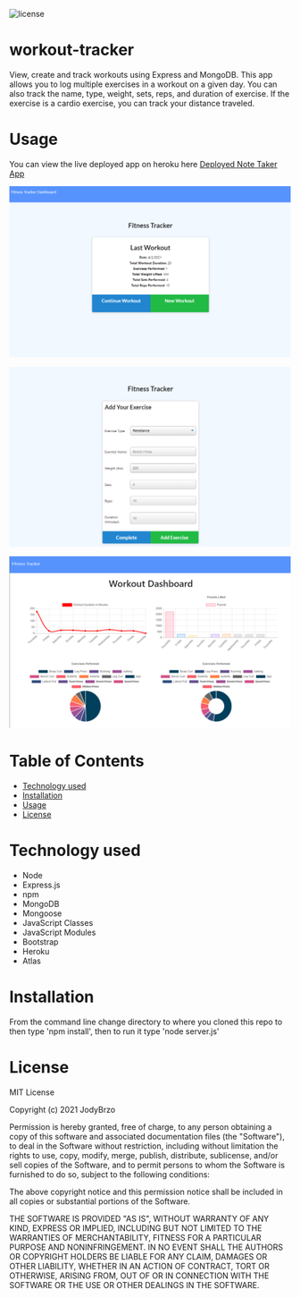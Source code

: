 ![license](https://img.shields.io/static/v1?label=license&message=MIT&color=brightgreen)

# workout-tracker
 View, create and track workouts using Express and MongoDB.  This app allows you to log multiple exercises in a workout on a given day. You can also track the name, type, weight, sets, reps, and duration of exercise. If the exercise is a cardio exercise, you can track your distance traveled.


# Usage
You can view the live deployed app on heroku here [Deployed Note Taker App ](https://brzo-workout-tracker.herokuapp.com/)


![SAMPLE](public/assets/mockup-home.png)

![SAMPLE](public/assets/mockup-add.png)

![SAMPLE](public/assets/mockup-stats.png)


# Table of Contents 

* [Technology used](#Technology%20used)
* [Installation](#Installation)
* [Usage](#Usage)
* [License](#License)


# Technology used

* Node
* Express.js
* npm
* MongoDB
* Mongoose
* JavaScript Classes
* JavaScript Modules
* Bootstrap
* Heroku
* Atlas


# Installation 

From the command line change directory to where you cloned this repo to then type 'npm install', then to run it type 'node server.js'


# License
MIT License

Copyright (c) 2021 JodyBrzo

Permission is hereby granted, free of charge, to any person obtaining a copy 
of this software and associated documentation files (the "Software"), to deal
in the Software without restriction, including without limitation the rights
to use, copy, modify, merge, publish, distribute, sublicense, and/or sell
copies of the Software, and to permit persons to whom the Software is
furnished to do so, subject to the following conditions:

The above copyright notice and this permission notice shall be included in all
copies or substantial portions of the Software.

THE SOFTWARE IS PROVIDED "AS IS", WITHOUT WARRANTY OF ANY KIND, EXPRESS OR
IMPLIED, INCLUDING BUT NOT LIMITED TO THE WARRANTIES OF MERCHANTABILITY,
FITNESS FOR A PARTICULAR PURPOSE AND NONINFRINGEMENT. IN NO EVENT SHALL THE
AUTHORS OR COPYRIGHT HOLDERS BE LIABLE FOR ANY CLAIM, DAMAGES OR OTHER
LIABILITY, WHETHER IN AN ACTION OF CONTRACT, TORT OR OTHERWISE, ARISING FROM,
OUT OF OR IN CONNECTION WITH THE SOFTWARE OR THE USE OR OTHER DEALINGS IN THE
SOFTWARE.
